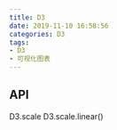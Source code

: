 ```yaml
---
title: D3
date: 2019-11-10 16:58:56
categories: D3
tags:
- D3
- 可视化图表
---
```

## API
D3.scale
D3.scale.linear()
